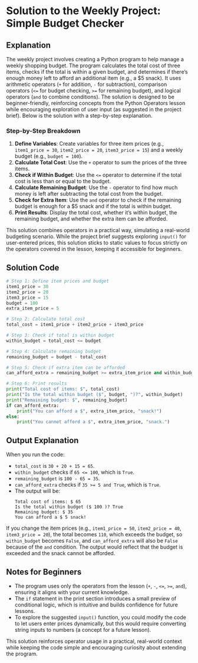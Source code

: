# Solution to the Weekly Project: Simple Budget Checker

## Explanation

The weekly project involves creating a Python program to help manage a weekly shopping budget. The program calculates the total cost of three items, checks if the total is within a given budget, and determines if there’s enough money left to afford an additional item (e.g., a $5 snack). It uses arithmetic operators (`+` for addition, `-` for subtraction), comparison operators (`<=` for budget checking, `>=` for remaining budget), and logical operators (`and` to combine conditions). The solution is designed to be beginner-friendly, reinforcing concepts from the Python Operators lesson while encouraging exploration of user input (as suggested in the project brief). Below is the solution with a step-by-step explanation.

### Step-by-Step Breakdown
1. **Define Variables**: Create variables for three item prices (e.g., `item1_price = 30`, `item2_price = 20`, `item3_price = 15`) and a weekly budget (e.g., `budget = 100`).
2. **Calculate Total Cost**: Use the `+` operator to sum the prices of the three items.
3. **Check if Within Budget**: Use the `<=` operator to determine if the total cost is less than or equal to the budget.
4. **Calculate Remaining Budget**: Use the `-` operator to find how much money is left after subtracting the total cost from the budget.
5. **Check for Extra Item**: Use the `and` operator to check if the remaining budget is enough for a $5 snack and if the total is within budget.
6. **Print Results**: Display the total cost, whether it’s within budget, the remaining budget, and whether the extra item can be afforded.

This solution combines operators in a practical way, simulating a real-world budgeting scenario. While the project brief suggests exploring `input()` for user-entered prices, this solution sticks to static values to focus strictly on the operators covered in the lesson, keeping it accessible for beginners.

## Solution Code

```python
# Step 1: Define item prices and budget
item1_price = 30
item2_price = 20
item3_price = 15
budget = 100
extra_item_price = 5

# Step 2: Calculate total cost
total_cost = item1_price + item2_price + item3_price

# Step 3: Check if total is within budget
within_budget = total_cost <= budget

# Step 4: Calculate remaining budget
remaining_budget = budget - total_cost

# Step 5: Check if extra item can be afforded
can_afford_extra = remaining_budget >= extra_item_price and within_budget

# Step 6: Print results
print("Total cost of items: $", total_cost)
print("Is the total within budget ($", budget, ")?", within_budget)
print("Remaining budget: $", remaining_budget)
if can_afford_extra:
    print("You can afford a $", extra_item_price, "snack!")
else:
    print("You cannot afford a $", extra_item_price, "snack.")
```

## Output Explanation
When you run the code:
- `total_cost` is `30 + 20 + 15 = 65`.
- `within_budget` checks if `65 <= 100`, which is `True`.
- `remaining_budget` is `100 - 65 = 35`.
- `can_afford_extra` checks if `35 >= 5 and True`, which is `True`.
- The output will be:
  ```
  Total cost of items: $ 65
  Is the total within budget ($ 100 )? True
  Remaining budget: $ 35
  You can afford a $ 5 snack!
  ```

If you change the item prices (e.g., `item1_price = 50`, `item2_price = 40`, `item3_price = 20`), the total becomes `110`, which exceeds the budget, so `within_budget` becomes `False`, and `can_afford_extra` will also be `False` because of the `and` condition. The output would reflect that the budget is exceeded and the snack cannot be afforded.

## Notes for Beginners
- The program uses only the operators from the lesson (`+`, `-`, `<=`, `>=`, `and`), ensuring it aligns with your current knowledge.
- The `if` statement in the print section introduces a small preview of conditional logic, which is intuitive and builds confidence for future lessons.
- To explore the suggested `input()` function, you could modify the code to let users enter prices dynamically, but this would require converting string inputs to numbers (a concept for a future lesson).

This solution reinforces operator usage in a practical, real-world context while keeping the code simple and encouraging curiosity about extending the program.